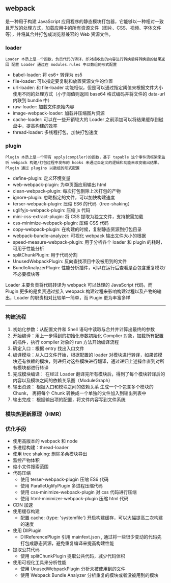 ## webpack

是一种用于构建 JavaScript 应用程序的静态模块打包器，它能够以一种相对一致且开放的处理方式，加载应用中的所有资源文件（图片、CSS、视频、字体文件等），并将其合并打包成浏览器兼容的 Web 资源文件。

### loader

    Loader 本质上是一个函数，负责代码的转译，即对接收到的内容进行转换后将转换后的结果返回 配置 Loader 通过在 modules.rules 中以数组的形式配置

- babel-loader: 将 es6+ 转译为 es5
- file-loader: 可以指定要复制和放置资源文件的位置
- url-loader: 和 file-loader 功能相似，但是可以通过指定阈值来根据文件大小使用不同的处理方式（小于阈值则返回 base64 格式编码并将文件的 data-url 内联到 bundle 中）
- raw-loader: 加载文件原始内容
- image-webpack-loader: 加载并压缩图片资源
- cache-loader: 可以在一些开销较大的 Loader 之前添加可以将结果缓存到磁盘中，提高构建的效率
- thread-loader: 多线程打包，加快打包速度

### plugin

    Plugin 本质上是一个带有 apply(compiler)的函数，基于 tapable 这个事件流框架来监听 webpack 构建/打包过程中发布的 hooks 来通过自定义的逻辑和功能来改变输出结果。 Plugin 通过 plugins 以数组的形式配置

- define-plugin: 定义环境变量
- web-webpack-plugin: 为单页面应用输出 html
- clean-webpack-plugin: 每次打包删除上次打包的产物
- ignore-plugin: 忽略指定的文件，可以加快构建速度
- terser-webpack-plugin: 压缩 ES6 的代码（tree-shaking）
- uglifyjs-webpack-plugin: 压缩 js 代码
- mini-css-extract-plugin: 将 CSS 提取为独立文件，支持按需加载
- css-minimize-webpack-plugin: 压缩 CSS 代码
- copy-webpack-plugin: 在构建的时候，复制静态资源到打包目录
- webpack-bundle-analyzer: 可视化 webpack 输出文件大小的根据
- speed-measure-webpack-plugin: 用于分析各个 loader 和 plugin 的耗时，可用于性能分析
- splitChunkPlugin: 用于代码分割
- UnusedWebpackPlugin: 反向查找项目中没被用到的文件
- BundleAnalyzerPlugin: 性能分析插件，可以在运行后查看是否包含重复模块/不必要模块等

Loader 主要负责将代码转译为 webpack 可以处理的 JavaScript 代码，而 Plugin 更多的是负责通过接入 webpack 构建过程来影响构建过程以及产物的输出，Loader 的职责相对比较单一简单，而 Plugin 更为丰富多样

---

### 构建流程

1.  初始化参数：从配置文件和 Shell 语句中读取与合并并计算出最终的参数
2.  开始编译：用上一步得到的初始化参数初始化 Complier 对象，加载所有配置的插件，执行 compiler 对象的 run 方法开始编译流程
3.  确定入口：根据 entry 找出入口文件
4.  编译模块：从入口文件开始，根据配置的 loader 对模块进行转译，如果该模块还有依赖的模块，则递归对这些模块进行翻译，通过递归上述操作直到对所有模块都进行转译
5.  完成模块编译： 在经过 Loader 翻译完所有模块后，得到了每个模块转译后的内容以及模块之间的依赖关系图（ModuleGraph）
6.  输出资源： 根据入口和模块之间的依赖关系 生成一个个包含多个模块的 Chunk， 再把每个 Chunk 转换成一个单独的文件加入到输出列表中
7.  输出完成： 根据输出项的配置，将文件内容写到文件系统

### 模块热更新原理（HMR）

### 优化手段

- 使用高版本的 webpack 和 node
- 多进程构建：thread-loader
- 使用 tree shaking: 删除多余模块导出
- 监控产物体积
- 缩小文件搜索范围
- 代码压缩
  - 使用 terser-webpack-plugin 压缩 ES6 代码
  - 使用 ParalleUglifyPlugin 多进程压缩代码
  - 使用 css-minimize-webpack-plugin 对 css 代码进行压缩
  - 使用 html-minimizer-webpack-plugin 压缩 html 代码
- CDN 加速
- 使用缓存构建
  - 配置 cache: {type: 'systemfile'} 开启构建缓存，可以大幅提高二次构建的速度
- 使用 DllPlugin
  - DllReferencePlugin 引用 mainfext.json , 通过将一些很少变动的代码先打包成静态资源，避免重复编译来提高构建性能
- 提取公共代码
  - 使用 splitChunkPlugin 提取公共代码，减少代码体积
- 使用可视化工具来分析性能
  - 使用 UnusedWebpackPlugin 分析未被使用到的文件
  - 使用 Webpack Bundle Analyzer 分析重复的模块或者没被用到的模块
